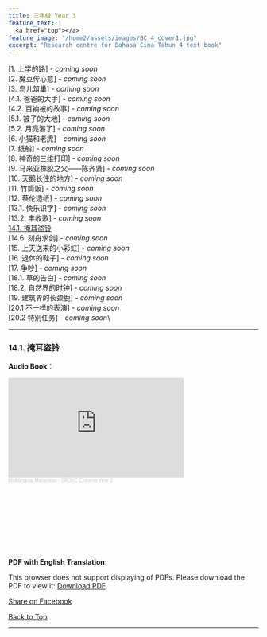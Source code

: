 ```yaml
---
title: 三年级 Year 3 
feature_text: |
  <a href="top"></a>
feature_image: "/home2/assets/images/BC_4_cover1.jpg"
excerpt: "Research centre for Bahasa Cina Tahun 4 text book"
---
```

[1. 上学的路] - *coming soon*\
[2. 魔豆传心意] - *coming soon*\
[3. 鸟儿筑巢] - *coming soon*\
[4.1. 爸爸的大手] - *coming soon*\
[4.2. 百衲被的故事] - *coming soon*\
[5.1. 被子的大地] - *coming soon*\
[5.2. 月亮渴了] - *coming soon*\
[6. 小猫和老虎] - *coming soon*\
[7. 纸船] - *coming soon*\
[8. 神奇的三维打印] - *coming soon*\
[9. 马来亚橡胶之父——陈齐贤] - *coming soon*\
[10. 天鹅长住的地方] - *coming soon*\
[11. 竹筒饭] - *coming soon*\
[12. 蔡伦造纸] - *coming soon*\
[13.1. 快乐识字] - *coming soon*\
[13.2. 丰收歌] - *coming soon*\
[14.1. 掩耳盗铃](#14.1)\
[14.6. 刻舟求剑] - *coming soon*\
[15. 上天送来的小彩虹] - *coming soon*\
[16. 退休的鞋子] - *coming soon*\
[17. 争吵] - *coming soon*\
[18.1. 草的告白] - *coming soon*\
[18.2. 自然界的时钟] - *coming soon*\
[19. 建筑界的长颈鹿] - *coming soon*\
[20.1 不一样的表演] - *coming soon*\
[20.2 特别任务] - *coming soon*\


----
### 14.1. 掩耳盗铃 <a name="14.1"></a>
**Audio Book**： 
<iframe width="70%" height="200" scrolling="no" frameborder="no" allow="autoplay" src="https://w.soundcloud.com/player/?url=https%3A//api.soundcloud.com/playlists/1494548539&color=%23ff5500&auto_play=false&hide_related=false&show_comments=true&show_user=true&show_reposts=false&show_teaser=true&visual=true"></iframe><div style="font-size: 10px; color: #cccccc;line-break: anywhere;word-break: normal;overflow: hidden;white-space: nowrap;text-overflow: ellipsis; font-family: Interstate,Lucida Grande,Lucida Sans Unicode,Lucida Sans,Garuda,Verdana,Tahoma,sans-serif;font-weight: 100;"><a href="https://soundcloud.com/multilingual-malaysian" title="Multilingual Malaysian" target="_blank" style="color: #cccccc; text-decoration: none;">Multilingual Malaysian</a> · <a href="https://soundcloud.com/multilingual-malaysian/sets/srjkc-chinese-year-3" title="SRJKC Chinese Year 3" target="_blank" style="color: #cccccc; text-decoration: none;">SRJKC Chinese Year 3</a></div>

**PDF with English Translation**:
<object data="/home2/doc/BC_4_Passage10.pdf" type="application/pdf" width="700px" height="700px">
   <embed src="/home2/doc/BC_4_Passage10.pdf">
        <p>This browser does not support displaying of PDFs. Please download the PDF to view it: <a href="/home2/doc/BC_4_Passage10.pdf">Download PDF</a>.</p>
   </embed>
</object>

<a href="https://www.facebook.com/sharer/sharer.php?u=https://multilingual-malaysian.github.io/home2/blog/" target="_blank">
  Share on Facebook
</a>

[Back to Top](#top)

----


